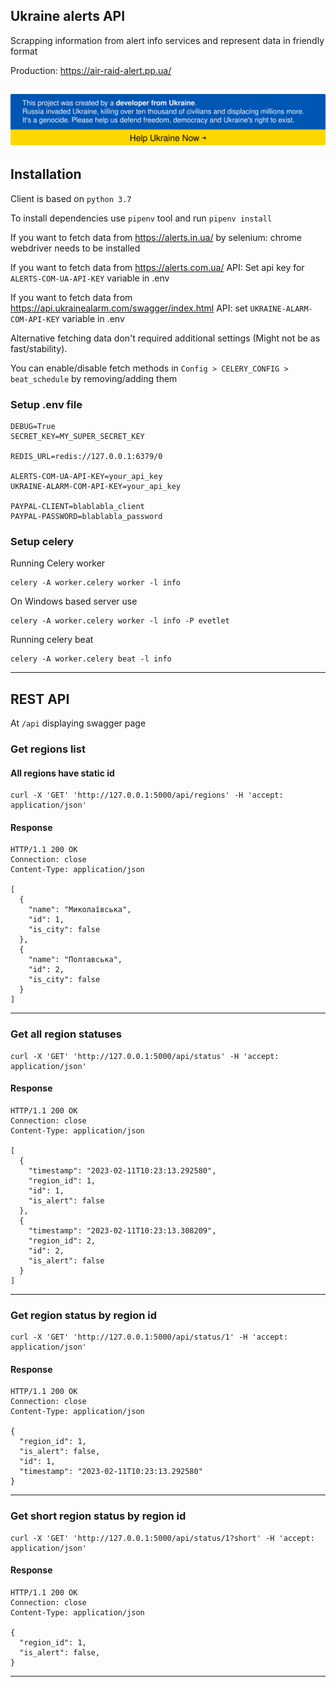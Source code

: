 ## Ukraine alerts API

Scrapping information from alert info services and represent data in friendly format 

Production: https://air-raid-alert.pp.ua/

[![Stand With Ukraine](https://raw.githubusercontent.com/vshymanskyy/StandWithUkraine/main/banner-direct-single.svg)](https://stand-with-ukraine.pp.ua/)
---


## Installation
Client is based on `python 3.7`

To install dependencies use `pipenv` tool and run `pipenv install`

If you want to fetch data from https://alerts.in.ua/ by selenium: chrome webdriver needs to be installed

If you want to fetch data from https://alerts.com.ua/ API: Set api key for `ALERTS-COM-UA-API-KEY` variable in .env

If you want to fetch data from https://api.ukrainealarm.com/swagger/index.html API: set `UKRAINE-ALARM-COM-API-KEY` variable in .env

Alternative fetching data don't required additional settings (Might not be as fast/stability).

You can enable/disable fetch methods in `Config > CELERY_CONFIG > beat_schedule` by removing/adding them

### Setup  .env file

```
DEBUG=True
SECRET_KEY=MY_SUPER_SECRET_KEY

REDIS_URL=redis://127.0.0.1:6379/0

ALERTS-COM-UA-API-KEY=your_api_key
UKRAINE-ALARM-COM-API-KEY=your_api_key

PAYPAL-CLIENT=blablabla_client
PAYPAL-PASSWORD=blablabla_password
```

### Setup celery
Running Celery worker

    celery -A worker.celery worker -l info
On Windows based server use

    celery -A worker.celery worker -l info -P evetlet
Running celery beat

    celery -A worker.celery beat -l info

---

## REST API

At `/api` displaying swagger page

### Get regions list
#### All regions have static id

    curl -X 'GET' 'http://127.0.0.1:5000/api/regions' -H 'accept: application/json'

#### Response

    HTTP/1.1 200 OK
    Connection: close
    Content-Type: application/json

    [
      {
        "name": "Миколаївська",
        "id": 1,
        "is_city": false
      },
      {
        "name": "Полтавська",
        "id": 2,
        "is_city": false
      }
    ]

---

### Get all region statuses


    curl -X 'GET' 'http://127.0.0.1:5000/api/status' -H 'accept: application/json'

#### Response

    HTTP/1.1 200 OK
    Connection: close
    Content-Type: application/json

    [
      {
        "timestamp": "2023-02-11T10:23:13.292580",
        "region_id": 1,
        "id": 1,
        "is_alert": false
      },
      {
        "timestamp": "2023-02-11T10:23:13.308209",
        "region_id": 2,
        "id": 2,
        "is_alert": false
      }
    ]

---

### Get region status by region id


    curl -X 'GET' 'http://127.0.0.1:5000/api/status/1' -H 'accept: application/json'

#### Response

    HTTP/1.1 200 OK
    Connection: close
    Content-Type: application/json

    {
      "region_id": 1,
      "is_alert": false,
      "id": 1,
      "timestamp": "2023-02-11T10:23:13.292580"
    }

---

### Get short region status by region id


    curl -X 'GET' 'http://127.0.0.1:5000/api/status/1?short' -H 'accept: application/json'

#### Response

    HTTP/1.1 200 OK
    Connection: close
    Content-Type: application/json

    {
      "region_id": 1,
      "is_alert": false,
    }

---